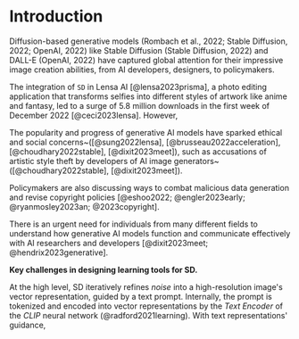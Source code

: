 # Introduction
Diffusion-based generative models (Rombach et al., 2022; Stable Diffusion, 2022; OpenAI, 2022) like Stable Diffusion (Stable Diffusion, 2022) and DALL-E (OpenAI, 2022) have captured global attention for their impressive image creation abilities, from AI developers, designers, to policymakers.

The integration of `SD` in Lensa AI [@lensa2023prisma], a photo editing application that transforms selfies into different styles of artwork like anime and fantasy, led to a surge of 5.8 million downloads in the first week of December 2022 [@ceci2023lensa]. However,

The popularity and progress of generative AI models have sparked ethical and social concerns~([@sung2022lensa], [@brusseau2022acceleration], [@choudhary2022stable], [@dixit2023meet]), such as accusations of artistic style theft by developers of AI image generators~([@choudhary2022stable], [@dixit2023meet]).

Policymakers are also discussing ways to combat malicious data generation and revise copyright policies [@eshoo2022; @engler2023early; @ryanmosley2023an; @2023copyright].

There is an urgent need for individuals from many different fields to understand how generative AI models function and communicate effectively with AI researchers and developers [@dixit2023meet; @hendrix2023generative].

**Key challenges in designing learning tools for SD.**

At the high level, SD iteratively refines *noise* into a high-resolution image's vector representation, guided by a text prompt. Internally, the prompt is tokenized and encoded into vector representations by the *Text Encoder* of the *CLIP* neural network (@radford2021learning). With text representations' guidance,